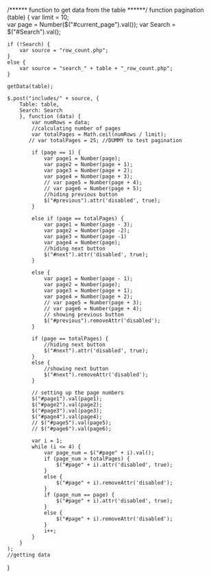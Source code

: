 /****** function to get data from the table  ******/
function pagination (table) {
    var limit = 10;    
    var page = Number($("#current_page").val());
    var Search = $("#Search").val();

    if (!Search) {
        var source = "row_count.php";
    }    
    else {
        var source = "search_" + table + "_row_count.php";
    }

    getData(table);

    $.post("includes/" + source, {  
        Table: table,
        Search: Search
        }, function (data) {
            var numRows = data;
            //calculating number of pages
            var totalPages = Math.ceil(numRows / limit);
           // var totalPages = 25; //DUMMY to test pagination
                     
            if (page == 1) {
                var page1 = Number(page);
                var page2 = Number(page + 1);
                var page3 = Number(page + 2);
                var page4 = Number(page + 3);
                // var page5 = Number(page + 4);
                // var page6 = Number(page + 5);
                //hiding previous button
                $("#previous").attr('disabled', true);
            }

            else if (page == totalPages) {
                var page1 = Number(page - 3);
                var page2 = Number(page -2);
                var page3 = Number(page -1)
                var page4 = Number(page);
                //hiding next button
                $("#next").attr('disabled', true); 
            }

            else {
                var page1 = Number(page - 1);
                var page2 = Number(page);
                var page3 = Number(page + 1);
                var page4 = Number(page + 2);
                // var page5 = Number(page + 3);
                // var page6 = Number(page + 4);   
                // showing previous button
                $("#previous").removeAttr('disabled');             
            } 

            if (page == totalPages) {
                //hiding next button
                $("#next").attr('disabled', true);
            }
            else {
                //showing next button
                $("#next").removeAttr('disabled');
            }

            // setting up the page numbers
            $("#page1").val(page1);
            $("#page2").val(page2);
            $("#page3").val(page3);
            $("#page4").val(page4);
            // $("#page5").val(page5);
            // $("#page6").val(page6);

            var i = 1;
            while (i <= 4) {
                var page_num = $("#page" + i).val();
                if (page_num > totalPages) {
                    $("#page" + i).attr('disabled', true);
                }
                else {
                    $("#page" + i).removeAttr('disabled');  
                }
                if (page_num == page) {
                    $("#page" + i).attr('disabled', true);                    
                }
                else {
                    $("#page" + i).removeAttr('disabled');
                }
                i++;
            }           
        }    
    );
    //getting data
}

